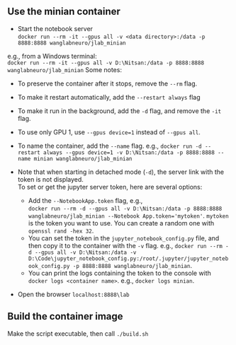 ## Use the minian container
* Start the notebook server  
`docker run --rm -it --gpus all -v <data directory>:/data -p 8888:8888 wanglabneuro/jlab_minian`

e.g., from a Windows terminal:  
`docker run --rm -it --gpus all -v D:\Nitsan:/data -p 8888:8888 wanglabneuro/jlab_minian`
Some notes:
* To preserve the container after it stops, remove the `--rm` flag.
* To make it restart automatically, add the `--restart always` flag
* To make it run in the background, add the `-d` flag, and remove the `-it` flag.
* To use only GPU 1, use `--gpus device=1` instead of `--gpus all`.
* To name the container, add the `--name` flag.
e.g.,
`docker run -d --restart always --gpus device=1 -v D:\Nitsan:/data -p 8888:8888 --name minian wanglabneuro/jlab_minian`

* Note that when starting in detached mode (`-d`), the server link with the token is not displayed.  
To set or get the jupyter server token, here are several options:  
    * Add the `--NotebookApp.token` flag, e.g.,  
`docker run --rm -d --gpus all -v D:\Nitsan:/data -p 8888:8888 wanglabneuro/jlab_minian --Notebook App.token='mytoken'`. `mytoken` is the token you want to use. You can create a random one with `openssl rand -hex 32`. 
    * You can set the token in the `jupyter_notebook_config.py` file, and then copy it to the container with the `-v` flag. e.g.,
`docker run --rm -d --gpus all -v D:\Nitsan:/data -v D:\Code\jupyter_notebook_config.py:/root/.jupyter/jupyter_notebook_config.py -p 8888:8888 wanglabneuro/jlab_minian`.  
    * You can print the logs containing the token to the console with `docker logs <container name>`. e.g., `docker logs minian`.  

* Open the browser
`localhost:8888\lab` 

## Build the container image  
Make the script executable, then call `./build.sh`
